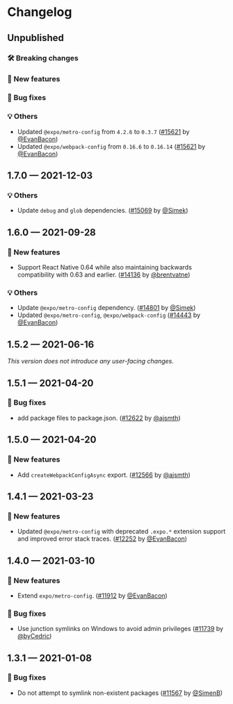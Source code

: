 # Changelog

## Unpublished

### 🛠 Breaking changes

### 🎉 New features

### 🐛 Bug fixes

### 💡 Others

- Updated `@expo/metro-config` from `4.2.6` to `0.3.7` ([#15621](https://github.com/expo/expo/pull/15621) by [@EvanBacon](https://github.com/EvanBacon))
- Updated `@expo/webpack-config` from `0.16.6` to `0.16.14` ([#15621](https://github.com/expo/expo/pull/15621) by [@EvanBacon](https://github.com/EvanBacon))

## 1.7.0 — 2021-12-03

### 💡 Others

- Update `debug` and `glob` dependencies. ([#15069](https://github.com/expo/expo/pull/15069) by [@Simek](https://github.com/Simek))

## 1.6.0 — 2021-09-28

### 🎉 New features

- Support React Native 0.64 while also maintaining backwards compatibility with 0.63 and earlier. ([#14136](https://github.com/expo/expo/pull/14136) by [@brentvatne](https://github.com/brentvatne))

### 💡 Others

- Update `@expo/metro-config` dependency. ([#14801](https://github.com/expo/expo/pull/14801) by [@Simek](https://github.com/Simek))
- Updated `@expo/metro-config`, `@expo/webpack-config` ([#14443](https://github.com/expo/expo/pull/14443) by [@EvanBacon](https://github.com/EvanBacon))

## 1.5.2 — 2021-06-16

_This version does not introduce any user-facing changes._

## 1.5.1 — 2021-04-20

### 🐛 Bug fixes

- add package files to package.json. ([#12622](https://github.com/expo/expo/pull/12622) by [@ajsmth](https://github.com/ajsmth))

## 1.5.0 — 2021-04-20

### 🎉 New features

- Add `createWebpackConfigAsync` export. ([#12566](https://github.com/expo/expo/pull/12566) by [@ajsmth](https://github.com/ajsmth))

## 1.4.1 — 2021-03-23

### 🎉 New features

- Updated `@expo/metro-config` with deprecated `.expo.*` extension support and improved error stack traces. ([#12252](https://github.com/expo/expo/pull/12252) by [@EvanBacon](https://github.com/EvanBacon))

## 1.4.0 — 2021-03-10

### 🎉 New features

- Extend `expo/metro-config`. ([#11912](https://github.com/expo/expo/pull/11912) by [@EvanBacon](https://github.com/EvanBacon))

### 🐛 Bug fixes

- Use junction symlinks on Windows to avoid admin privileges ([#11739](https://github.com/expo/expo/pull/11739) by [@byCedric](https://github.com/byCedric))

## 1.3.1 — 2021-01-08

### 🐛 Bug fixes

- Do not attempt to symlink non-existent packages ([#11567](https://github.com/expo/expo/pull/11567) by [@SimenB](https://github.com/SimenB))
